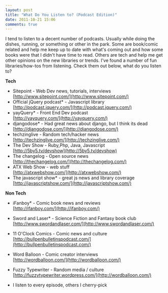 ```yaml
---
layout: post
title: "What Do You Listen to? (Podcast Edition)"
date: 2011-10-21 15:06
comments: true
---
```

I tend to listen to a decent number of podcasts. Usually while doing the dishes, running, or something or other in the park.  Some are book/comic related and help me keep up to date with what's coming out and how some books were that I didn't have time to read.  Others are tech and help me get other opinions on the new libraries or trends.  I've found a number of fun libraries/how-tos from listening. Check them out below, what do you listen to?

**Tech**

*   Sitepoint - Web Dev news, tutorials, interviews  
    [http://www.sitepoint.com/](http://www.sitepoint.com/)
*   Official jQuery podcast* - Javascript library  
    [http://podcast.jquery.com/](http://podcast.jquery.com/)
*   yayQuery* - Front End Dev podcast  
    [http://yayquery.com/](http://yayquery.com/)
*   djangodose* - Had great news about django, but I think its dead  
    [http://djangodose.com/](http://djangodose.com/)
* 	techzinglive - Random tech/hacker news  
    [http://techzinglive.com/](http://techzinglive.com/)
*   The Dev Show - Ruby,Php, Java, Javascript  
    [http://5by5.tv/devshow](http://5by5.tv/devshow)
*   The changelog - Open source news  
    [http://thechangelog.com/](http://thechangelog.com/)
*   ATX Web Show - web stuff  
    [http://atxwebshow.com/](http://atxwebshow.com/)
*   The javascript show* - great js news and library coverage  
    [http://javascriptshow.com/](http://javascriptshow.com/)


**Non Tech**

*   iFanboy* - Comic book news and reviews  
    [http://ifanboy.com/](http://ifanboy.com/)
*   Sword and Laser* - Science Fiction and Fantasy book club  
    [http://www.swordandlaser.com/](http://www.swordandlaser.com/)
*   11 O'Clock Comics - Comic news and culture  
    [http://bullpenbulletinspodcast.com/](http://bullpenbulletinspodcast.com/)
*   Word Balloon - Comic creator interviews   
    [http://wordballoon.com/](http://wordballoon.com/)
*   Fuzzy Typewriter - Random media / culture   
    [http://fuzzytypewriter.wordpress.com/](http://wordballoon.com/)

  * I listen to every episode, others I cherry-pick